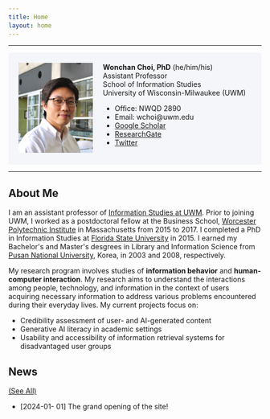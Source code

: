 ```yaml
---
title: Home
layout: home
---
```


<hr/>
<style>
  /* Default styles */
  .flex-container {
    background-color: #F5F6FA;
    border-color: #F5F6FA;
    padding: 20px;
    display: flex;
    align-items: left;
  }

  /* Image styles for small screens (up to 767px width) */
  @media (max-width: 767px) {
    .flex-container {
      flex-direction: column; /* Stack items vertically */
      align-items: center; /* Center items horizontally */
    }

    .flex-container img {
      width: 100%; /* Make the image take up the full width */
      margin-bottom: 15px; /* Add some space below the image */
    }
  }
</style>

<div class="flex-container">
  <div style="flex: 1;">
    <img src="/assets/images/wchoi_gp_60.png" alt="Wonchan Choi">
  </div>
  <div style="flex: 2; padding-left: 20px;">
    <!-- Your content here -->
    <b>Wonchan Choi, PhD</b> (he/him/his)<br/>
    Assistant Professor <br/>
    School of Information Studies<br/>
    University of Wisconsin-Milwaukee (UWM)<br/>
    <ul>
    <li>Office: NWQD 2890</li>
    <li>Email: wchoi@uwm.edu</li>
    <li><a href="https://scholar.google.com/citations?user=p5_1GbgAAAAJ&hl=en">Google Scholar</a></li>
    <li><a href="https://www.researchgate.net/profile/Wonchan-Choi">ResearchGate</a></li>
    <li><a href="https://twitter.com/wonchan_choi">Twitter</a></li>
    </ul>
  </div>
</div>
<hr/>

## About Me
I am an assistant professor of [Information Studies at UWM](https://uwm.edu/informationstudies/). Prior to joining UWM, I worked as a postdoctoral fellow at the Business School, [Worcester Polytechnic Institute](https://www.wpi.edu/academics/business) in Massachusetts from 2015 to 2017. I completed a PhD in Information Studies at [Florida State University](https://ischool.cci.fsu.edu/) in 2015. I earned my Bachelor's and Master's desgrees in Library and Information Science from [Pusan National University](https://socio.pusan.ac.kr/socioeng/14014/subview.do), Korea, in 2003 and 2008, respectively.

My research program involves studies of <b>information behavior</b> and <b>human-computer interaction</b>. My research aims to understand the interactions among people, technology, and information in the context of users acquiring necessary information to address various problems encountered during their everyday lives. My current projects focus on:
- Credibility assessment of user- and AI-generated content
- Generative AI literacy in academic settings
- Usability and accessibility of information retrieval systems for disadvantaged user groups

## News 
[(See All)](https://wonchan-choi.github.io/news.html)
- [2024-01- 01] The grand opening of the site!